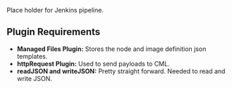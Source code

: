 Place holder for Jenkins pipeline.

## Plugin Requirements
- <b>Managed Files Plugin:</b> Stores the node and image definition json templates.
- <b>httpRequest Plugin:</b> Used to send payloads to CML.
- <b>readJSON and writeJSON:</b> Pretty straight forward. Needed to read and write JSON.
